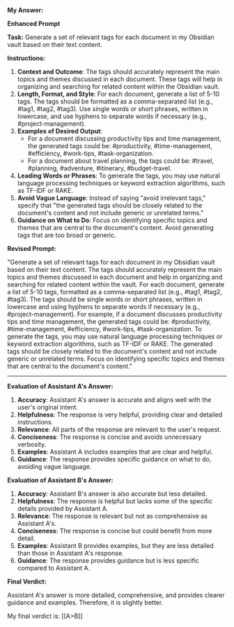 
**My Answer:**

**Enhanced Prompt**

**Task:** Generate a set of relevant tags for each document in my Obsidian vault based on their text content.

**Instructions:**

1. **Context and Outcome**: The tags should accurately represent the main topics and themes discussed in each document. These tags will help in organizing and searching for related content within the Obsidian vault.
2. **Length, Format, and Style**: For each document, generate a list of 5-10 tags. The tags should be formatted as a comma-separated list (e.g., #tag1, #tag2, #tag3). Use single words or short phrases, written in lowercase, and use hyphens to separate words if necessary (e.g., #project-management).
3. **Examples of Desired Output**:
   - For a document discussing productivity tips and time management, the generated tags could be: #productivity, #time-management, #efficiency, #work-tips, #task-organization.
   - For a document about travel planning, the tags could be: #travel, #planning, #adventure, #itinerary, #budget-travel.
4. **Leading Words or Phrases**: To generate the tags, you may use natural language processing techniques or keyword extraction algorithms, such as TF-IDF or RAKE.
5. **Avoid Vague Language**: Instead of saying "avoid irrelevant tags," specify that "the generated tags should be closely related to the document's content and not include generic or unrelated terms."
6. **Guidance on What to Do**: Focus on identifying specific topics and themes that are central to the document's content. Avoid generating tags that are too broad or generic.

**Revised Prompt:**

"Generate a set of relevant tags for each document in my Obsidian vault based on their text content. The tags should accurately represent the main topics and themes discussed in each document and help in organizing and searching for related content within the vault. For each document, generate a list of 5-10 tags, formatted as a comma-separated list (e.g., #tag1, #tag2, #tag3). The tags should be single words or short phrases, written in lowercase and using hyphens to separate words if necessary (e.g., #project-management). For example, if a document discusses productivity tips and time management, the generated tags could be: #productivity, #time-management, #efficiency, #work-tips, #task-organization. To generate the tags, you may use natural language processing techniques or keyword extraction algorithms, such as TF-IDF or RAKE. The generated tags should be closely related to the document's content and not include generic or unrelated terms. Focus on identifying specific topics and themes that are central to the document's content."

---

**Evaluation of Assistant A's Answer:**

1. **Accuracy**: Assistant A's answer is accurate and aligns well with the user's original intent.
2. **Helpfulness**: The response is very helpful, providing clear and detailed instructions.
3. **Relevance**: All parts of the response are relevant to the user's request.
4. **Conciseness**: The response is concise and avoids unnecessary verbosity.
5. **Examples**: Assistant A includes examples that are clear and helpful.
6. **Guidance**: The response provides specific guidance on what to do, avoiding vague language.

**Evaluation of Assistant B's Answer:**

1. **Accuracy**: Assistant B's answer is also accurate but less detailed.
2. **Helpfulness**: The response is helpful but lacks some of the specific details provided by Assistant A.
3. **Relevance**: The response is relevant but not as comprehensive as Assistant A's.
4. **Conciseness**: The response is concise but could benefit from more detail.
5. **Examples**: Assistant B provides examples, but they are less detailed than those in Assistant A's response.
6. **Guidance**: The response provides guidance but is less specific compared to Assistant A.

**Final Verdict:**

Assistant A's answer is more detailed, comprehensive, and provides clearer guidance and examples. Therefore, it is slightly better.

My final verdict is: [[A>B]]